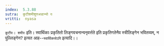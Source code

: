 ```yaml
---
index:  5.3.88
sutra:  कुटीशमीशुणअडाभ्यो रः
vritti:  nyasa
---
```


`कुटीरः। शमीरः` इति। स्वार्थिकाः प्रकृतितो लिङ्गवचनान्यनृवर्त्तते इति प्रकृतिगतेनैव स्त्रीलिङ्गेन भवितव्यम्, न पुल्लिङ्गेन? इत्यत आह--`स्वार्थिकत्वेऽपि` इत्यादि।।

